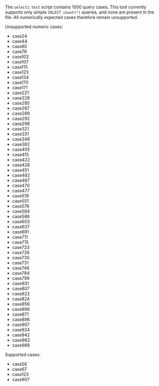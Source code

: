 The `select1.test` script contains 1000 query cases. This tool currently supports
only simple `SELECT count(*)` queries, and none are present in the file. All
numerically expected cases therefore remain unsupported.

Unsupported numeric cases:

- case24
- case44
- case65
- case76
- case102
- case107
- case115
- case123
- case134
- case170
- case171
- case221
- case228
- case285
- case287
- case289
- case292
- case298
- case321
- case331
- case348
- case382
- case405
- case415
- case422
- case426
- case451
- case462
- case467
- case470
- case477
- case519
- case551
- case576
- case584
- case586
- case603
- case637
- case691
- case711
- case715
- case723
- case726
- case730
- case731
- case746
- case784
- case799
- case801
- case807
- case822
- case824
- case856
- case866
- case871
- case896
- case907
- case924
- case942
- case983
- case989

Supported cases:

- case56
- case67
- case123
- case907

